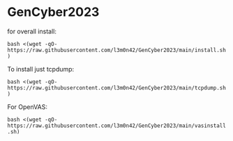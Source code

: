 # GenCyber2023
for overall install:

`bash <(wget -qO- https://raw.githubusercontent.com/l3m0n42/GenCyber2023/main/install.sh)`

To install just tcpdump:

`bash <(wget -qO-https://raw.githubusercontent.com/l3m0n42/GenCyber2023/main/tcpdump.sh)`

For OpenVAS:


`bash <(wget -qO- https://raw.githubusercontent.com/l3m0n42/GenCyber2023/main/vasinstall.sh)`
